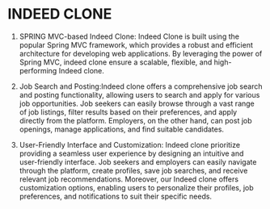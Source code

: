 # INDEED CLONE


1. SPRING MVC-based Indeed Clone: Indeed Clone is built using the popular Spring MVC framework, which provides a robust and efficient architecture for developing web applications. By leveraging the power of Spring MVC, indeed clone ensure a scalable, flexible, and high-performing Indeed clone.

2. Job Search and Posting:Indeed clone offers a comprehensive job search and posting functionality, allowing users to search and apply for various job opportunities. Job seekers can easily browse through a vast range of job listings, filter results based on their preferences, and apply directly from the platform. Employers, on the other hand, can post job openings, manage applications, and find suitable candidates.

3. User-Friendly Interface and Customization: Indeed clone prioritize providing a seamless user experience by designing an intuitive and user-friendly interface. Job seekers and employers can easily navigate through the platform, create profiles, save job searches, and receive relevant job recommendations. Moreover, our Indeed clone offers customization options, enabling users to personalize their profiles, job preferences, and notifications to suit their specific needs.
